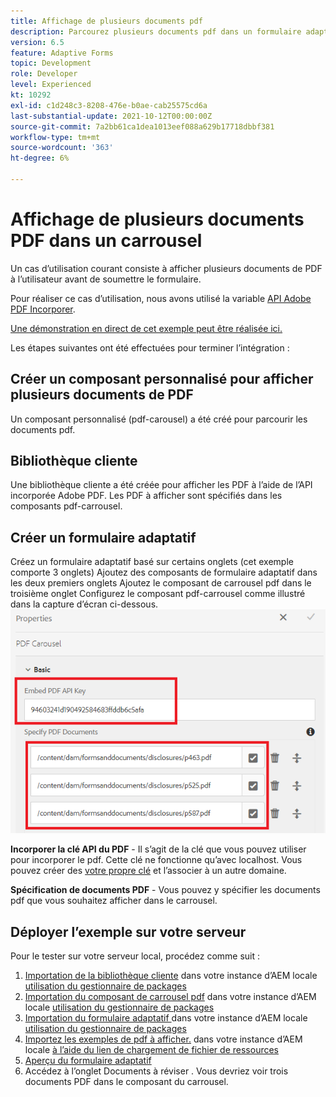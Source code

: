 ```yaml
---
title: Affichage de plusieurs documents pdf
description: Parcourez plusieurs documents pdf dans un formulaire adaptatif.
version: 6.5
feature: Adaptive Forms
topic: Development
role: Developer
level: Experienced
kt: 10292
exl-id: c1d248c3-8208-476e-b0ae-cab25575cd6a
last-substantial-update: 2021-10-12T00:00:00Z
source-git-commit: 7a2bb61ca1dea1013eef088a629b17718dbbf381
workflow-type: tm+mt
source-wordcount: '363'
ht-degree: 6%

---
```


# Affichage de plusieurs documents PDF dans un carrousel

Un cas d’utilisation courant consiste à afficher plusieurs documents de PDF à l’utilisateur avant de soumettre le formulaire.

Pour réaliser ce cas d’utilisation, nous avons utilisé la variable [API Adobe PDF Incorporer](https://www.adobe.io/apis/documentcloud/dcsdk/pdf-embed.html).

[Une démonstration en direct de cet exemple peut être réalisée ici.](https://forms.enablementadobe.com/content/dam/formsanddocuments/wefinancecreditcard/jcr:content?wcmmode=disabled)

Les étapes suivantes ont été effectuées pour terminer l’intégration :

## Créer un composant personnalisé pour afficher plusieurs documents de PDF

Un composant personnalisé (pdf-carousel) a été créé pour parcourir les documents pdf.

## Bibliothèque cliente

Une bibliothèque cliente a été créée pour afficher les PDF à l’aide de l’API incorporée Adobe PDF. Les PDF à afficher sont spécifiés dans les composants pdf-carrousel.

## Créer un formulaire adaptatif

Créez un formulaire adaptatif basé sur certains onglets (cet exemple comporte 3 onglets) Ajoutez des composants de formulaire adaptatif dans les deux premiers onglets Ajoutez le composant de carrousel pdf dans le troisième onglet Configurez le composant pdf-carrousel comme illustré dans la capture d’écran ci-dessous.
![pdf-carousel](assets/pdf-carousel-af-component.png)

**Incorporer la clé API du PDF** - Il s’agit de la clé que vous pouvez utiliser pour incorporer le pdf. Cette clé ne fonctionne qu’avec localhost. Vous pouvez créer des [votre propre clé](https://www.adobe.io/apis/documentcloud/dcsdk/pdf-embed.html) et l’associer à un autre domaine.

**Spécification de documents PDF** - Vous pouvez y spécifier les documents pdf que vous souhaitez afficher dans le carrousel.


## Déployer l’exemple sur votre serveur

Pour le tester sur votre serveur local, procédez comme suit :

1. [Importation de la bibliothèque cliente](assets/pdf-carousel-client-lib.zip) dans votre instance d’AEM locale [utilisation du gestionnaire de packages](http://localhost:4502/crx/packmgr/index.jsp)
1. [Importation du composant de carrousel pdf](assets/pdf-carousel-component.zip) dans votre instance d’AEM locale [utilisation du gestionnaire de packages](http://localhost:4502/crx/packmgr/index.jsp)
1. [Importation du formulaire adaptatif ](assets/adaptive-form-pdf-carousel.zip) dans votre instance d’AEM locale [utilisation du gestionnaire de packages](http://localhost:4502/crx/packmgr/index.jsp)
1. [Importez les exemples de pdf à afficher.](assets/pdf-carousel-sample-documents.zip) dans votre instance d’AEM locale [à l’aide du lien de chargement de fichier de ressources](http://localhost:4502/assets.html/content/dam)
1. [Aperçu du formulaire adaptatif](http://localhost:4502/content/dam/formsanddocuments/wefinancecreditcard/jcr:content?wcmmode=disabled)
1. Accédez à l’onglet Documents à réviser . Vous devriez voir trois documents PDF dans le composant du carrousel.

